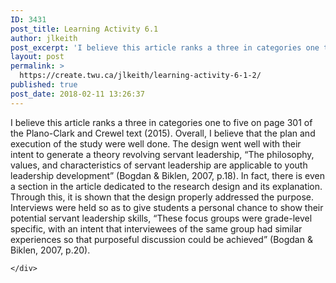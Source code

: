 ```yaml
---
ID: 3431
post_title: Learning Activity 6.1
author: jlkeith
post_excerpt: 'I believe this article ranks a three in categories one to five on page 301 of the Plano-Clark and Crewel text (2015). Overall, I believe that the plan and execution of the study were well done. The design went well with their intent to generate a theory revolving servant leadership, &ldquo;The philosophy, values, and characteristics [&hellip;]'
layout: post
permalink: >
  https://create.twu.ca/jlkeith/learning-activity-6-1-2/
published: true
post_date: 2018-02-11 13:26:37
---
```

<p>	I believe this article ranks a three in categories one to five on page 301 of the Plano-Clark and Crewel text (2015). Overall, I believe that the plan and execution of the study were well done. The design went well with their intent to generate a theory revolving servant leadership, “The philosophy, values, and characteristics of servant leadership are applicable to youth leadership development” (Bogdan &amp; Biklen, 2007, p.18). In fact, there is even a section in the article dedicated to the research design and its explanation. Through this, it is shown that the design properly addressed the purpose. Interviews were held so as to give students a personal chance to show their potential servant leadership skills, “These focus groups were grade-level specific, with an intent that interviewees of the same group had similar experiences so that purposeful discussion could be achieved” (Bogdan &amp; Biklen, 2007, p.20). </p>
<div id="themify_builder_content-72" data-postid="72" class="themify_builder_content themify_builder_content-72 themify_builder">

    </div>
<!-- /themify_builder_content -->